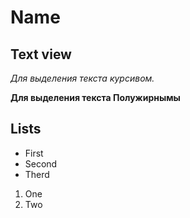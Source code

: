 # Name
## Text view

*Для выделения текста курсивом.*

**Для выделения текста Полужирнымы**
## Lists
* First
* Second 
* Therd 

1. One
2. Two

